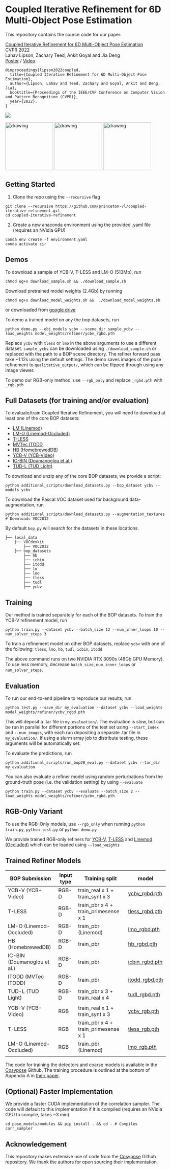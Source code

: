 
# Coupled Iterative Refinement for 6D Multi-Object Pose Estimation
This repository contains the source code for our paper:

[Coupled Iterative Refinement for 6D Multi-Object Pose Estimation](https://arxiv.org/abs/2204.12516)
<br/>
CVPR 2022 <br/>
Lahav Lipson, Zachary Teed, Ankit Goyal and Jia Deng<br/>
[Poster](https://www.lahavlipson.com/files/cir_poster.pdf) / [Video](https://www.youtube.com/watch?v=o5NeMns3tcA) 
```
@inproceedings{lipson2022coupled,
  title={Coupled Iterative Refinement for 6D Multi-Object Pose Estimation},
  author={Lipson, Lahav and Teed, Zachary and Goyal, Ankit and Deng, Jia},
  booktitle={Proceedings of the IEEE/CVF Conference on Computer Vision and Pattern Recognition (CVPR)},
  year={2022},
}
```
<img src="https://www.lahavlipson.com/files/cir_update.png"/>

<img src="https://media.giphy.com/media/GXkulebBFhMT9W6on8/giphy.gif" alt="drawing" style="width:150px;"/> <img src="https://media.giphy.com/media/EAc3fF5X8Sk0UB2leE/giphy.gif" alt="drawing" style="width:150px;"/> <img src="https://media.giphy.com/media/QySwVjQlF6TQ3IP926/giphy.gif" alt="drawing" style="width:150px;"/>

## Getting Started
1. Clone the repo using the `--recursive` flag
```
git clone --recursive https://github.com/princeton-vl/coupled-iterative-refinement.git
cd coupled-iterative-refinement
```
2. Create a new anaconda environment using the provided .yaml file (requires an NVidia GPU)
```
conda env create -f environment.yaml
conda activate cir
```

## Demos

To download a sample of YCB-V, T-LESS and LM-O (513Mb), run
```
chmod ug+x download_sample.sh && ./download_sample.sh
```

Download pretrained model weights (2.4Gb) by running
```
chmod ug+x download_model_weights.sh &&  ./download_model_weights.sh
```
or downloaded from [google drive](https://drive.google.com/drive/folders/125zNrPFRstkq8pTIaztJc6JmBU7kSNhp?usp=sharing)

To demo a trained model on any the bop datasets, run
```
python demo.py --obj_models ycbv --scene_dir sample_ycbv --load_weights model_weights/refiner/ycbv_rgbd.pth
```
Replace `ycbv` with `tless` or `lmo` in the above arguments to use a different dataset. `sample_ycbv` can be downloaded using `./download_sample.sh` or replaced with the path to a BOP scene directory. The refiner forward pass take ~1.12s using the default settings. The demo saves images of the pose refinement to `qualitative_output/`, which can be flipped through using any image viewer.
 
To demo our RGB-only method, use `--rgb_only` and replace `_rgbd.pth` with `_rgb.pth` 


## Full Datasets (for training and/or evaluation)
To evaluate/train Coupled Iterative Refinement, you will need to download at least one of the core BOP datasets:
- [LM (Linemod)](https://bop.felk.cvut.cz/datasets/#:~:text=Unpacks%20to%20%22lm%22.-,LM%20(Linemod),-Hinterstoisser%20et%20al)
- [LM-O (Linemod-Occluded)](https://bop.felk.cvut.cz/datasets/#:~:text=LM%2DO%20(Linemod%2DOccluded))
- [T-LESS](https://bop.felk.cvut.cz/datasets/#:~:text=20%20test%20images-,T%2DLESS,-Hodan%20et%20al)
- [MVTec ITODD](https://bop.felk.cvut.cz/datasets/#:~:text=20%20test%20images-,ITODD%20(MVTec%20ITODD),-Drost%20et%20al)
- [HB (HomebrewedDB)](https://bop.felk.cvut.cz/datasets/#:~:text=20%20test%20images-,HB%20(HomebrewedDB),-Kaskman%20et%20al)
- [YCB-V (YCB-Video)](https://bop.felk.cvut.cz/datasets/#:~:text=20%20test%20images-,YCB%2DV%20(YCB%2DVideo),-Xiang%20et%20al)
- [IC-BIN (Doumanoglou et al.)](https://bop.felk.cvut.cz/datasets/#:~:text=IC%2DBIN%20(Doumanoglou%20et%20al.))
- [TUD-L (TUD Light)](https://bop.felk.cvut.cz/datasets/#:~:text=20%20test%20images-,TUD%2DL%20(TUD%20Light),-Hodan%2C%20Michel%20et)

To download and unzip any of the core BOP datasets, we provide a script:
```
python additional_scripts/download_datasets.py --bop_dataset ycbv --models ycbv
```
To download the Pascal VOC dataset used for background data-augmentation, run
```
python additional_scripts/download_datasets.py --augmentation_textures # Downloads VOC2012
```

By default `bop.py` will search for the datasets in these locations.

```Shell
├── local_data
    ├── VOCdevkit
        ├── VOC2012
    ├── bop_datasets
        ├── hb
        ├── icbin
        ├── itodd
        ├── lm
        ├── lmo
        ├── tless
        ├── tudl
        ├── ycbv
```

## Training
Our method is trained separately for each of the BOP datasets. To train the YCB-V refinement model, run
```
python train.py --dataset ycbv --batch_size 12 --num_inner_loops 10 --num_solver_steps 3
```
To train a refinement model on other BOP datasets, replace `ycbv` with one of the following: `tless`, `lmo`, `hb`, `tudl`, `icbin`, `itodd`

The above command runs on two NVIDIA RTX 3090s (48Gb GPU Memory). To use less memory, decrease `batch_size`, `num_inner_loops` or `num_solver_steps`.

## Evaluation

To run our end-to-end pipeline to reproduce our results, run
```
python test.py --save_dir my_evaluation --dataset ycbv --load_weights model_weights/refiner/ycbv_rgbd.pth
```
This will deposit a .tar file in `my_evaluation/`. The evaluation is slow, but can be run in parallel for different portions of the test set using `--start_index` and `--num_images`, with each run depositing a separate .tar file in `my_evaluation/`. If using a slurm array job to distribute testing, these arguments will be automatically set.

To evaluate the predictions, run 
```
python additional_scripts/run_bop20_eval.py --dataset ycbv --tar_dir my_evaluation
```
You can also evaluate a refiner model using random perturbations from the ground-truth pose (i.e. the validation setting) by using `--evaluate`
```
python train.py --dataset ycbv --evaluate --batch_size 2 --load_weights model_weights/refiner/ycbv_rgbd.pth
```

## RGB-Only Variant

To use the RGB-Only models, use `--rgb_only` when running `python train.py`, `python test.py` or `python demo.py`

We provide trained RGB-only refiners for [YCB-V](https://drive.google.com/file/d/1NPDe9PHZWgffczF2eLkSf-7YfA340IOc/view?usp=sharing), [T-LESS](https://drive.google.com/file/d/1QPvmA5WLx1kbNV-ZGFLJ4AlKN_TzZKdE/view?usp=sharing) and [Linemod (Occluded)](https://drive.google.com/file/d/1uHCw2zKk-Q_-lBUds8ch_pcf3DHNcZ9y/view?usp=sharing) which can be loaded using `--load_weights`

## Trained Refiner Models
| BOP Submission | Input type | Training split  | model                        |
|---------|------------|-----------------|--------------------------------------|
| YCB-V (YCB-Video)    | RGB-D   | train_real x 1 + train_synt x 3 | [ycbv_rgbd.pth](https://drive.google.com/file/d/1PylPkqqg36GlNzhLW7aDInUhXcy1YSAj/view?usp=sharing)|
| T-LESS    | RGB-D   | train_pbr x 4 + train_primesense x 1 | [tless_rgbd.pth](https://drive.google.com/file/d/1FKdnvnUyAjz8dJwQv165g4I_9zCdOm2b/view?usp=sharing)|
| LM-O (Linemod-Occluded)    | RGB-D   | train_pbr (Linemod)  | [lmo_rgbd.pth](https://drive.google.com/file/d/1KKNqufFfWLIwDp_geHmTAPcIQx1JiNj2/view?usp=sharing)|
| HB (HomebrewedDB)    | RGB-D   | train_pbr | [hb_rgbd.pth](https://drive.google.com/file/d/1uuEPfWMw5VZfZPOfVz8yNmMB1-vL2ps8/view?usp=sharing)|
| IC-BIN (Doumanoglou et al.)  | RGB-D   | train_pbr | [icbin_rgbd.pth](https://drive.google.com/file/d/1LoV88JoPdUdsEtJURAiNTqkwMzWqIOjK/view?usp=sharing) | 
| ITODD (MVTec ITODD)  | RGB-D   | train_pbr | [itodd_rgbd.pth](https://drive.google.com/file/d/1ttZNQrkKnioXnGuXukwSNQTPPIoOUQgk/view?usp=sharing)|
| TUD-L (TUD Light)  | RGB-D   | train_pbr x 3 + train_real x 4 | [tudl_rgbd.pth](https://drive.google.com/file/d/1iQq2q36d_8c9Mk5QcMrKAQigtYFnj3Fi/view?usp=sharing)|
|         |            |                 |                                      |
| YCB-V (YCB-Video)    | RGB   | train_real x 1 + train_synt x 3 | [ycbv_rgb.pth](https://drive.google.com/file/d/1NPDe9PHZWgffczF2eLkSf-7YfA340IOc/view?usp=sharing)|
| T-LESS    | RGB   | train_pbr x 4 + train_primesense x 1 | [tless_rgb.pth](https://drive.google.com/file/d/1QPvmA5WLx1kbNV-ZGFLJ4AlKN_TzZKdE/view?usp=sharing)|
| LM-O (Linemod-Occluded)    | RGB   | train_pbr (Linemod)  | [lmo_rgb.pth](https://drive.google.com/file/d/1uHCw2zKk-Q_-lBUds8ch_pcf3DHNcZ9y/view?usp=sharing)|
|         |            |                 |                                      |

The code for training the detectors and coarse models is available in the [Cosypose](https://github.com/ylabbe/cosypose#training-details) Github. The training procedure is outlined at the bottom of Appendix A in [their paper](https://arxiv.org/pdf/2008.08465.pdf).

## (Optional) Faster Implementation

We provide a faster CUDA implementation of the correlation sampler. The code will default to this implementation if it is compiled (requires an NVidia GPU to compile, takes ~3 min).
```
cd pose_models/modules && pip install . && cd - # Compiles corr_sampler
```

## Acknowledgement

This repository makes extensive use of code from the [Cosypose](https://github.com/ylabbe/cosypose) Github repository. We thank the authors for open sourcing their implementation.
